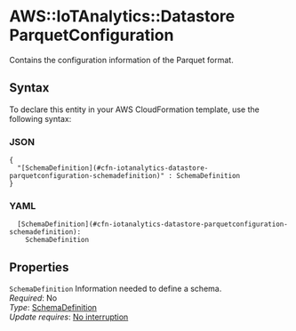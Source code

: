 # AWS::IoTAnalytics::Datastore ParquetConfiguration<a name="aws-properties-iotanalytics-datastore-parquetconfiguration"></a>

Contains the configuration information of the Parquet format\.

## Syntax<a name="aws-properties-iotanalytics-datastore-parquetconfiguration-syntax"></a>

To declare this entity in your AWS CloudFormation template, use the following syntax:

### JSON<a name="aws-properties-iotanalytics-datastore-parquetconfiguration-syntax.json"></a>

```
{
  "[SchemaDefinition](#cfn-iotanalytics-datastore-parquetconfiguration-schemadefinition)" : SchemaDefinition
}
```

### YAML<a name="aws-properties-iotanalytics-datastore-parquetconfiguration-syntax.yaml"></a>

```
  [SchemaDefinition](#cfn-iotanalytics-datastore-parquetconfiguration-schemadefinition): 
    SchemaDefinition
```

## Properties<a name="aws-properties-iotanalytics-datastore-parquetconfiguration-properties"></a>

`SchemaDefinition`  <a name="cfn-iotanalytics-datastore-parquetconfiguration-schemadefinition"></a>
Information needed to define a schema\.  
*Required*: No  
*Type*: [SchemaDefinition](aws-properties-iotanalytics-datastore-schemadefinition.md)  
*Update requires*: [No interruption](https://docs.aws.amazon.com/AWSCloudFormation/latest/UserGuide/using-cfn-updating-stacks-update-behaviors.html#update-no-interrupt)